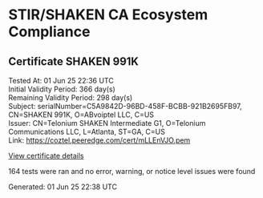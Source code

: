 # STIR/SHAKEN CA Ecosystem Compliance

## Certificate SHAKEN 991K

Tested At: 01 Jun 25 22:36 UTC\
Initial Validity Period: 366 day(s)\
Remaining Validity Period: 298 day(s)\
Subject: serialNumber=C5A9842D-96BD-458F-BCBB-921B2695FB97, CN=SHAKEN 991K, O=ABvoiptel LLC, C=US\
Issuer: CN=Telonium SHAKEN Intermediate G1, O=Telonium Communications LLC, L=Atlanta, ST=GA, C=US\
Link: https://coztel.peeredge.com/cert/mLLEnVJO.pem

[View certificate details](https://x509.io/?cert=MIIDIjCCAsigAwIBAgIQbA2rHngTQ9uv%2FV6oggdONzAKBggqhkjOPQQDAjB8MQswCQYDVQQGEwJVUzELMAkGA1UECAwCR0ExEDAOBgNVBAcMB0F0bGFudGExJDAiBgNVBAoMG1RlbG9uaXVtIENvbW11bmljYXRpb25zIExMQzEoMCYGA1UEAwwfVGVsb25pdW0gU0hBS0VOIEludGVybWVkaWF0ZSBHMTAeFw0yNTAzMjYxMzQ0MThaFw0yNjAzMjYxMzQ1MThaMGoxCzAJBgNVBAYTAlVTMRYwFAYDVQQKEw1BQnZvaXB0ZWwgTExDMRQwEgYDVQQDEwtTSEFLRU4gOTkxSzEtMCsGA1UEBRMkQzVBOTg0MkQtOTZCRC00NThGLUJDQkItOTIxQjI2OTVGQjk3MFkwEwYHKoZIzj0CAQYIKoZIzj0DAQcDQgAEj4mL6P8EdL0bifiqi%2BliaZCIIaG7O07Kj%2B66v3nlFUe9QpLnw%2BC7%2FoptYPqPCaCyYtJs6yZWr7HnpOg1%2BPbSjKOCATwwggE4MA4GA1UdDwEB%2FwQEAwIHgDAMBgNVHRMBAf8EAjAAMB0GA1UdDgQWBBQlY7%2BhxpKtgM6KJkJWB8KNya8mGDAfBgNVHSMEGDAWgBSqJLv%2FFHVAeS2Hb%2BgNQXfKu82IsDAXBgNVHSAEEDAOMAwGCmCGSAGG%2FwkBAQQwgaYGA1UdHwSBnjCBmzCBmKA6oDiGNmh0dHBzOi8vYXV0aGVudGljYXRlLWFwaS5pY29uZWN0aXYuY29tL2Rvd25sb2FkL3YxL2NybKJapFgwVjEUMBIGA1UEBxMLQnJpZGdld2F0ZXIxCzAJBgNVBAgTAk5KMRMwEQYDVQQDEwpTVEktUEEgQ1JMMQswCQYDVQQGEwJVUzEPMA0GA1UEChMGU1RJLVBBMBYGCCsGAQUFBwEaBAowCKAGFgQ5OTFLMAoGCCqGSM49BAMCA0gAMEUCIFMJMKl92FOsolxG8L6DXng%2FGoTsSVFPUOC1BeHxCVFsAiEAn35brB13IYcwcx3Y8dIudWT6%2FswgaGdtegAahwglsTQ%3D)

164 tests were ran and no error, warning, or notice level issues were found


Generated: 01 Jun 25 22:38 UTC